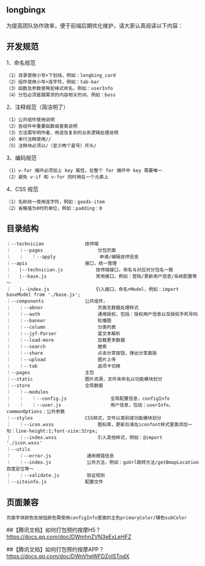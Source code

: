 ## longbingx 
为提高团队协作效率，便于前端后期优化维护，请大家认真阅读以下内容：


## 开发规范
1、命名规范
```
（1）目录使用小写+下划线，例如：longbing_card 
（2）组件使用小写+连字符，例如：tab-bar
（3）函数及参数使用驼峰式命名，例如：userInfo
（4）分包必须是跟需求的内容相关的词，例如：boss
```

2、注释规范（简洁明了） 
```
（1）公共组件使用说明
（2）各组件中重要函数或者类说明
（3）方法需写明作者、用途及复杂的业务逻辑处理说明
（4）单行注释使用//  
（5）注释块必须以/（至少两个星号）开头/
```

3、编码规范 
```
（1）v-for 循环必须加上 key 属性，在整个 for 循环中 key 需要唯一
（2）避免 v-if 和 v-for 同时用在一个元素上
```

4、CSS 规范 
```
（1）名称统一使用连字符，例如：goods-item
（2）省略值为0时的单位，例如：padding：0
```


## 目录结构 
```
｜--technician				技师端
｜	｜--pages					分包页面
｜	｜	｜--apply				申请/编辑技师信息
｜--apis						接口，统一管理
｜	|--technician.js			技师端接口，命名与对应对分包名一致
｜	|--base.js					常用接口，例如：登陆/更新用户信息/系统配置等～
｜	|--index.js					引入接口，命名+Model，例如：import baseModel from './base.js';
｜--components				公共组件，
｜	｜--abnor					页面无数据处理样式
｜	｜--auth						通用授权，包括：授权用户信息以及授权手机号码
｜	｜--banner					轮播图
｜	｜--column					分类列表
｜	｜--jyf-Parser				富文本解析
｜	｜--load-more				加载更多数据
｜	｜--search					搜索
｜	｜--share					点击分享按钮，弹出分享面版
｜	｜--upload					图片上传
｜	｜--tab						选项卡切换
｜--pages					主包
｜--static					图片资源，文件夹命名以功能模块划分
｜--store					全局数据
｜	｜--modules					
｜	｜	｜--config.js				全局配置信息，configInfo
｜	｜	｜--user.js					用户信息，包括：userInfo，commonOptions：公共参数
｜--styles					CSS样式，文件以类别或功能模块划分
｜	｜--icon.wxss				图标库，更新后请在iconfont样式里面添加一句：line-height:1;font-size:32rpx;
｜	｜--index.wxss				引入其他样式，例如：@import './icon.wxss'
｜--utils
｜	｜--error.js				通用报错信息
｜	｜--index.js				公共方法，例如：goUrl跳转方法/getBmapLocation百度定位等～
｜	｜--validate.js			验证规则
｜--siteinfo.js				配置文件
```

## 页面兼容
```
页面字体颜色及按钮颜色需使用configInfo里面的主色primaryColor/辅色subColor 
```


##【腾讯文档】如何打包预约按摩H5？
https://docs.qq.com/doc/DWmhnZVN3eExLeHFZ

##【腾讯文档】如何打包预约按摩APP？
https://docs.qq.com/doc/DWnVheWFDZnlSTndX